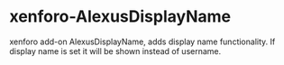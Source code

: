 # xenforo-AlexusDisplayName
xenforo add-on AlexusDisplayName, adds display name functionality. If display name is set it will be shown instead of username.
